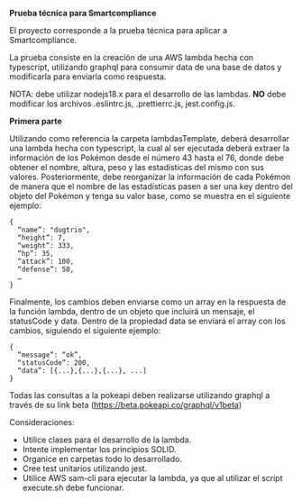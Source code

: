 **Prueba técnica para Smartcompliance**

El proyecto corresponde a la prueba técnica para aplicar a Smartcompliance.

La prueba consiste en la creación de una AWS lambda hecha con typescript, utilizando graphql para consumir data de una base de datos y modificarla para enviarla como respuesta.

NOTA: debe utilizar nodejs18.x para el desarrollo de las lambdas. **NO** debe modificar los archivos .eslintrc.js, .prettierrc.js, jest.config.js.

**Primera parte**

Utilizando como referencia la carpeta lambdasTemplate, deberá desarrollar una lambda hecha con typescript, la cual al ser ejecutada deberá extraer la información de los Pokémon desde el número 43 hasta el 76, donde debe obtener el nombre, altura, peso y las estadísticas del mismo con sus valores. Posteriormente, debe reorganizar la información de cada Pokémon de manera que el nombre de las estadísticas pasen a ser una key dentro del objeto del Pokémon y tenga su valor base, como se muestra en el siguiente ejemplo:

```
{
  “name”: "dugtrio",
  “height”: 7,
  “weight”: 333,
  “hp”: 35,
  “attack”: 100,
  “defense”: 50,
  …
}
```

Finalmente, los cambios deben enviarse como un array en la respuesta de la función lambda, dentro de un objeto que incluirá un mensaje, el statusCode y data. Dentro de la propiedad data se enviará el array con los cambios, siguiendo el siguiente ejemplo:

```
{
  “message”: “ok”,
  “statusCode”: 200,
  “data”: [{...},{...},{...}, ...]
}
```


Todas las consultas a la pokeapi deben realizarse utilizando graphql a través de su link beta (<https://beta.pokeapi.co/graphql/v1beta>)

Consideraciones: 

- Utilice clases para el desarrollo de la lambda.
- Intente implementar los principios SOLID.
- Organice en carpetas todo lo desarrollado.
- Cree test unitarios utilizando jest.
- Utilice AWS sam-cli para ejecutar la lambda, ya que al utilizar el script execute.sh debe funcionar.
